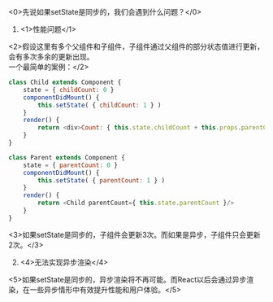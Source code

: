 <0>先说如果setState是同步的，我们会遇到什么问题？</0>

1. <1>性能问题</1>

<2>假设这里有多个父组件和子组件，子组件通过父组件的部分状态值进行更新，会有多次多余的更新出现。  
一个最简单的案例：</2>
```js
class Child extends Component {
    state = { childCount: 0 }
    componentDidMount() {
        this.setState( { childCount: 1 } )
    }
    render() {
        return <div>Count: { this.state.childCount + this.props.parentCount }</div>
    }
}

class Parent extends Component {
    state = { parentCount: 0 }
    componentDidMount() {
        this.setState( { parentCount: 1 } )
    }
    render() {
        return <Child parentCount={ this.state.parentCount }/>
    }
}
```
<3>如果setState是同步的，子组件会更新3次。而如果是异步，子组件只会更新2次。</3>


2. <4>无法实现异步渲染</4>  

<5>如果setState是同步的，异步渲染将不再可能。而React以后会通过异步渲染，在一些异步情形中有效提升性能和用户体验。</5>